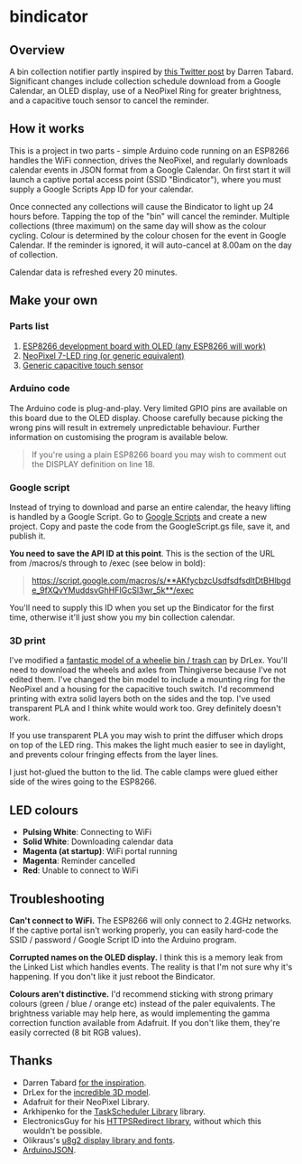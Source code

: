 # bindicator
## Overview
A bin collection notifier partly inspired by [this Twitter post](https://twitter.com/tarbard/status/1002464120447397888?lang=en) by Darren Tabard. Significant changes include collection schedule download from a Google Calendar, an OLED display, use of a NeoPixel Ring for greater brightness, and a capacitive touch sensor to cancel the reminder.

## How it works
This is a project in two parts - simple Arduino code running on an ESP8266 handles the WiFi connection, drives the NeoPixel, and regularly downloads calendar events in JSON format from a Google Calendar. On first start it will launch a captive portal access point (SSID "Bindicator"), where you must supply a Google Scripts App ID for your calendar.  

Once connected any collections will cause the Bindicator to light up 24 hours before. Tapping the top of the "bin" will cancel the reminder. Multiple collections (three maximum) on the same day will show as the colour cycling. Colour is determined by the colour chosen for the event in Google Calendar. If the reminder is ignored, it will auto-cancel at 8.00am on the day of collection.

Calendar data is refreshed every 20 minutes.

## Make your own
### Parts list
1. [ESP8266 development board with OLED (any ESP8266 will work)](https://www.amazon.co.uk/gp/product/B076S8S6HL/ref=ox_sc_act_title_1?smid=A1QGN06QN25C35&psc=1)
2. [NeoPixel 7-LED ring (or generic equivalent)](https://www.amazon.co.uk/gp/product/B07L82MSC9/ref=ox_sc_act_title_2?smid=A3TQ6TJY5HYALR&psc=1)
3. [Generic capacitive touch sensor](https://www.amazon.co.uk/ARCELI-2-5-5-5V-Capacitive-Self-Lock-Arduino/dp/B07BVN4CNH/)

### Arduino code
The Arduino code is plug-and-play. Very limited GPIO pins are available on this board due to the OLED display. Choose carefully because picking the wrong pins will result in extremely unpredictable behaviour. Further information on customising the program is available below.

> If you're using a plain ESP8266 board you may wish to comment out the DISPLAY definition on line 18.

### Google script
Instead of trying to download and parse an entire calendar, the heavy lifting is handled by a Google Script. Go to [Google Scripts](https://script.google.com/home) and create a new project. Copy and paste the code from the GoogleScript.gs file, save it, and publish it.

**You need to save the API ID at this point**. This is the section of the URL from /macros/s through to /exec (see below in bold):
> https://script.google.com/macros/s/**AKfycbzcUsdfsdfsdltDtBHlbgde_9fXQvYMuddsvGhHFIGcSl3wr_5k**/exec

You'll need to supply this ID when you set up the Bindicator for the first time, otherwise it'll just show you my bin collection calendar.

### 3D print
I've modified a [fantastic model of a wheelie bin / trash can](https://www.thingiverse.com/thing:1935572) by DrLex. You'll need to download the wheels and axles from Thingiverse because I've not edited them. I've changed the bin model to include a mounting ring for the NeoPixel and a housing for the capacitive touch switch. I'd recommend printing with extra solid layers both on the sides and the top. I've used transparent PLA and I think white would work too. Grey definitely doesn't work.

If you use transparent PLA you may wish to print the diffuser which drops on top of the LED ring. This makes the light much easier to see in daylight, and prevents colour fringing effects from the layer lines.

I just hot-glued the button to the lid. The cable clamps were glued either side of the wires going to the ESP8266.

## LED colours
* **Pulsing White**: Connecting to WiFi
* **Solid White**: Downloading calendar data
* **Magenta (at startup)**: WiFi portal running
* **Magenta**: Reminder cancelled
* **Red**: Unable to connect to WiFi

## Troubleshooting
**Can't connect to WiFi.**
The ESP8266 will only connect to 2.4GHz networks. If the captive portal isn't working properly, you can easily hard-code the SSID / password / Google Script ID into the Arduino program.

**Corrupted names on the OLED display.**
I think this is a memory leak from the Linked List which handles events. The reality is that I'm not sure why it's happening. If you don't like it just reboot the Bindicator.

**Colours aren't distinctive.**
I'd recommend sticking with strong primary colours (green / blue / orange etc) instead of the paler equivalents. The brightness variable may help here, as would implementing the gamma correction function available from Adafruit. If you don't like them, they're easily corrected (8 bit RGB values).

## Thanks
* Darren Tabard [for the inspiration](https://twitter.com/tarbard/status/1002464120447397888?lang=en).
* DrLex for the [incredible 3D model](https://www.thingiverse.com/thing:1935572).
* Adafruit for their NeoPixel Library.
* Arkhipenko for the [TaskScheduler Library](https://github.com/arkhipenko/TaskScheduler) library.
* ElectronicsGuy for his [HTTPSRedirect library](https://github.com/electronicsguy/ESP8266/tree/master/HTTPSRedirect), without which this wouldn't be possible.
* Olikraus's [u8g2 display library and fonts](https://github.com/olikraus/u8g2).
* [ArduinoJSON](https://arduinojson.org/).
